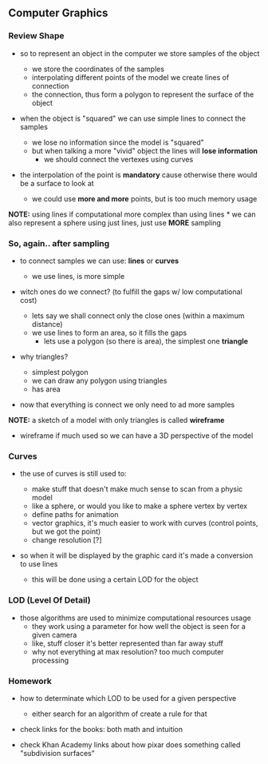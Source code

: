 ## Computer Graphics
### Review Shape
- so to represent an object in the computer we store samples of the object
	* we store the coordinates of the samples
	* interpolating different points of the model we create lines of connection
	* the connection, thus form a polygon to represent the surface of the object

- when the object is "squared" we can use simple lines to connect the samples
	* we lose no information since the model is "squared"
	* but when talking a more "vivid" object the lines will **lose information**
		+ we should connect the vertexes using curves

- the interpolation of the point is **mandatory** cause otherwise there would be a surface to look at
	* we could use **more and more** points, but is too much memory usage

__NOTE:__ using lines if computational more complex than using lines
	* we can also represent a sphere using just lines, just use **MORE** sampling

### So, again.. after sampling
- to connect samples we can use: __lines__ or __curves__
	* we use lines, is more simple

- witch ones do we connect? (to fulfill the gaps w/ low computational cost)
	* lets say we shall connect only the close ones (within a maximum distance) 
	* we use lines to form an area, so it fills the gaps
		+ lets use a polygon (so there is area), the simplest one __triangle__

- why triangles?
	* simplest polygon
	* we can draw any polygon using triangles
	* has area

- now that everything is connect we only need to ad more samples

__NOTE:__ a sketch of a model with only triangles is called __wireframe__

- wireframe if much used so we can have a 3D perspective of the model

### Curves
- the use of curves is still used to:
	* make stuff that doesn't make much sense to scan from a physic model
	* like a sphere, or would you like to make a sphere vertex by vertex
	* define paths for animation
	* vector graphics, it's much easier to work with curves (control points, but we got the point)
	* change resolution [?]

- so when it will be displayed by the graphic card it's made a conversion to use lines
	* this will be done using a certain LOD for the object

### LOD (Level Of Detail)
- those algorithms are used to minimize computational resources usage
	* they work using a parameter for how well the object is seen for a given camera
	* like, stuff closer it's better represented than far away stuff
	* why not everything at max resolution? too much computer processing

### Homework
- how to determinate which LOD to be used for a given perspective
	* either search for an algorithm of create a rule for that

- check links for the books: both math and intuition

- check Khan Academy links about how pixar does something called "subdivision surfaces"
